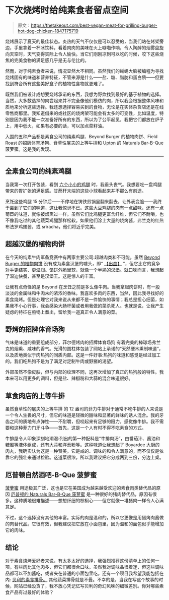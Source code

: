 # 下次烧烤时给纯素食者留点空间

> 原文：<https://thetakeout.com/best-vegan-meat-for-grilling-burger-hot-dog-chicken-1847175719>

烧烤展示了夏天的最佳状态。炎热的天气不仅仅是可以忍受的，当我们站在烤架旁边，手里拿着一杯冰饮料，看着肉肉的美味在火上噼啪作响，令人陶醉的烟雾盘旋向天空时，天气变得实际上令人愉快。当它们刚刚凉到可以吃的时候，咬下这些烧焦的完美食物的满足感几乎是无与伦比的。



然而，对于纯素食者来说，情况显然大不相同。虽然我们的蜥蜴大脑被编程为寻找烧烤固有的味道和营养特征，不管来源是什么——盐、糖、脂肪和蛋白质——但要找到符合所有这些美好盒子的植物性食物就更难了。

既然我们被设计成想要烧烤承诺的东西，我想为野炊找到最好的基于植物的选择。当然，大多数选择的肉尝起来并不完全像他们模仿的肉，所以我会根据整体风味和质地来分析这些选择。我还想选择容易买到的食物，无论是在实体杂货店还是在线零售商那里。我知道借来的或社区的烧烤架可能会有太多的可变性，比如温度，特别是因为我不能一次准备好所有的东西，所以为了公平起见，我把它们都放在炉子上，用中低火，如果有必要的话，可以加点菜籽油。

入围的五种产品都是素食公司的纯素鸡腿、Beyond Burger 的植物肉饼、Field Roast 的招牌体育场狗、食草性屠夫的上等牛排和 Upton 的 Naturals Bar-B-Que 菠萝蜜。这是我的发现。

* * *

## **全素食公司的纯素鸡腿**

当我第一次打开包装，看到 [六个小小的鸡腿](https://veganforall.com/collections/shop-now/products/vegan-drumsticks-6-pack) 时，我垂头丧气。我想要吃一盘鸡腿带来的胃扩张的满足感。甘蔗杆末端的这些小球看起来并不那么有前途。

烹饪这些鸡腿 15 分钟后——不停地在铸铁煎锅里翻来翻去，让外表变脆——我终于尝到了它们的味道，这让我惊讶不已。这些大豆鸡腿的肉有一点甜味，还有一点菊苣的味道，就像被烟熏过一样。虽然它们比鸡腿更富含纤维，但它们不耐嚼，也不像我吃过的其他蔬菜鸡腿那样松软。如果他们涂上大量的烧烤酱，弗兰克的红热布法罗鸡翅酱，或 sriracha，他们将近乎完美。

## **超越汉堡的植物肉饼**

在今天的纯素牛肉军备竞赛中有两家主要公司:超越肉类和不可能。虽然 [Beyond Burger 的植物肉饼](https://www.beyondmeat.com/products/the-beyond-burger/) 没有成为素食汉堡的噱头，即“ [【出血】](https://www.bbc.com/news/business-43802572) ”，但它比它的竞争对手更结实、更湿润。馅饼外脆里软，就像一个半熟的汉堡。就口味而言，我想起了温迪快餐，甚至是汉堡王。这是惊人的丰富。

让我有点奇怪的是 Beyond 在烹饪之前是多么像牛肉。当我拿起肉饼时，有一股淡淡的金属味和牛肉末的浓浓的香味。我喜欢多肉的东西，当然，因此我寻找好的素食烧烤。但是处理它对我来说从来都不是一件愉快的事情；我总是担心细菌，如果我不小心行事，我会感染大肠杆菌或者用我做的菜杀死人。也就是说，让我产生疑虑的特征在煎锅上煮出，留给我一道真正令人满意的菜。

## **野烤的招牌体育场狗**

气味是味道的重要组成部分，菲尔德烤肉的招牌体育场狗 有着完美的棒球场弗兰克的烟熏、咸味的香气。光滑的圆柱体包装了网站上承诺的“天然硬木熏制味道”，以及质地类似于肉热狗的同质内部。这是一件好事:热狗的味道和感觉是经过加工的。我们吃热狗不是为了满足对定制牛肉或野猪的渴望。

外部虽然不像皮肤，但与内部的纹理不同，这再次增加了真正的热狗般的特性。我本来可以用更多的调料，但是盐、辣椒粉和大蒜的混合味道很好。

## **草食肉店的上等牛排**

虽然食草性的屠夫的上等牛排 的 12 盎司的菲力牛排对于通常不吃牛排的人来说是一个令人生畏的尺寸，但它的味道是轻微的甜味和显著的鲜味的诱人混合。我的牙齿之间的质地有点弹性——不耐嚼，但咬起来有足够的阻力，感觉像牛排。我不需要和这种菲力门牙斗争——首先，这是一个人有时不得不吃素食的方式。

牛排屋令人印象深刻地潮湿:列出的第一种配料是“牛排肉汤”，由番茄汁、酱油和糖蜜等液体组成，还有大蒜和洋葱粉等。这种味道让我想起了 Boyardee 大厨的肉丸，我确实认为这是一种赞美。它是咸的、调味的和令人满意的，而不仅仅是依靠它的强壮来通过检验。这道菜很浓，所以我建议把它分成两到三份，分边上桌。

## **厄普顿自然酒吧-B-Que 菠萝蜜**

[菠萝蜜](https://thetakeout.com/what-is-jackfruit-vegan-vegetarian-how-to-use-meat-subs-1841428446) 用途极其广泛，这也是它在美国成为越来越受欢迎的素食肉类替代品的原因 [厄普顿的 Naturals Bar-B-Que 菠萝蜜](https://www.uptonsnaturals.com/products/bar-b-que-jackfruit) 是一种很好的猪肉替代品，原因有很多。这种质地很难描述——想想纤细的棕榈心——但它就像一堆猪肉一样令人心满意足。

不过，这个选择没有其他的丰富。实际的肉是温和的，所以它更像是用醋烤肉酱做的肉替代品。它很有效，但我建议把它放在小面包里，因为温和的面包似乎能增加它的肉味。

## **结论**

对于素食烧烤爱好者来说，有太多太好的选择，我强烈推荐这份清单上的任何一项。有些肉比其他肉多，但它们都很合口味。虽然我对调味品很着迷，但这些调味品都可以不加酱吃，或者夹在普通的小面包里吃。还有一个项目我希望我能包括在内: [贝利的素食排骨。](https://baileysveggieribs.com/shop/ols/products/veggie-ribs) 其他蔬菜排骨就是不叠。不幸的是，当我在写这个故事的时候，网站已经没货了，我不放心凭记忆写贝利的奇幻风味的细微差别。你对哪些素食产品有过最好的体验？